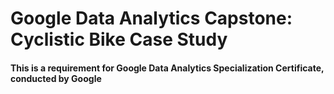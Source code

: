 # Google Data Analytics Capstone: Cyclistic Bike Case Study

#### This is a requirement for Google Data Analytics Specialization Certificate, conducted by Google
